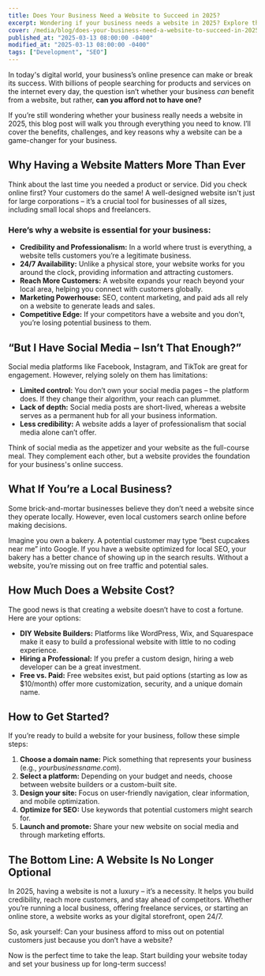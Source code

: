 ```yaml
---
title: Does Your Business Need a Website to Succeed in 2025?
excerpt: Wondering if your business needs a website in 2025? Explore the benefits, challenges, and real-world impact of a strong online presence.
cover: /media/blog/does-your-business-need-a-website-to-succeed-in-2025/cover.webp
published_at: "2025-03-13 08:00:00 -0400"
modified_at: "2025-03-13 08:00:00 -0400"
tags: ["Development", "SEO"]
---
```


In today's digital world, your business’s online presence can make or break its success. With billions of people searching for products and services on the internet every day, the question isn’t whether your business <em>can</em> benefit from a website, but rather, <strong>can you afford not to have one?</strong>

If you’re still wondering whether your business really needs a website in 2025, this blog post will walk you through everything you need to know. I’ll cover the benefits, challenges, and key reasons why a website can be a game-changer for your business.

## Why Having a Website Matters More Than Ever

Think about the last time you needed a product or service. Did you check online first? Your customers do the same! A well-designed website isn't just for large corporations – it’s a crucial tool for businesses of all sizes, including small local shops and freelancers.

### Here’s why a website is essential for your business:

<ul>
    <li><strong>Credibility and Professionalism:</strong> In a world where trust is everything, a website tells customers you’re a legitimate business.</li>
    <li><strong>24/7 Availability:</strong> Unlike a physical store, your website works for you around the clock, providing information and attracting customers.</li>
    <li><strong>Reach More Customers:</strong> A website expands your reach beyond your local area, helping you connect with customers globally.</li>
    <li><strong>Marketing Powerhouse:</strong> SEO, content marketing, and paid ads all rely on a website to generate leads and sales.</li>
    <li><strong>Competitive Edge:</strong> If your competitors have a website and you don’t, you’re losing potential business to them.</li>
</ul>

## “But I Have Social Media – Isn’t That Enough?”

Social media platforms like Facebook, Instagram, and TikTok are great for engagement. However, relying solely on them has limitations:

<ul>
    <li><strong>Limited control:</strong> You don’t own your social media pages – the platform does. If they change their algorithm, your reach can plummet.</li>
    <li><strong>Lack of depth:</strong> Social media posts are short-lived, whereas a website serves as a permanent hub for all your business information.</li>
    <li><strong>Less credibility:</strong> A website adds a layer of professionalism that social media alone can’t offer.</li>
</ul>

Think of social media as the appetizer and your website as the full-course meal. They complement each other, but a website provides the foundation for your business's online success.

## What If You’re a Local Business?

Some brick-and-mortar businesses believe they don’t need a website since they operate locally. However, even local customers search online before making decisions.

Imagine you own a bakery. A potential customer may type “best cupcakes near me” into Google. If you have a website optimized for local SEO, your bakery has a better chance of showing up in the search results. Without a website, you’re missing out on free traffic and potential sales.

## How Much Does a Website Cost?

The good news is that creating a website doesn’t have to cost a fortune. Here are your options:

<ul>
    <li><strong>DIY Website Builders:</strong> Platforms like WordPress, Wix, and Squarespace make it easy to build a professional website with little to no coding experience.</li>
    <li><strong>Hiring a Professional:</strong> If you prefer a custom design, hiring a web developer can be a great investment.</li>
    <li><strong>Free vs. Paid:</strong> Free websites exist, but paid options (starting as low as $10/month) offer more customization, security, and a unique domain name.</li>
</ul>

## How to Get Started?

If you’re ready to build a website for your business, follow these simple steps:

<ol>
    <li><strong>Choose a domain name:</strong> Pick something that represents your business (e.g., <em>yourbusinessname.com</em>).</li>
    <li><strong>Select a platform:</strong> Depending on your budget and needs, choose between website builders or a custom-built site.</li>
    <li><strong>Design your site:</strong> Focus on user-friendly navigation, clear information, and mobile optimization.</li>
    <li><strong>Optimize for SEO:</strong> Use keywords that potential customers might search for.</li>
    <li><strong>Launch and promote:</strong> Share your new website on social media and through marketing efforts.</li>
</ol>

## The Bottom Line: A Website Is No Longer Optional

In 2025, having a website is not a luxury – it’s a necessity. It helps you build credibility, reach more customers, and stay ahead of competitors. Whether you’re running a local business, offering freelance services, or starting an online store, a website works as your digital storefront, open 24/7.

So, ask yourself: Can your business afford to miss out on potential customers just because you don’t have a website?

Now is the perfect time to take the leap. Start building your website today and set your business up for long-term success!
